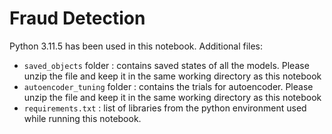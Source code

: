# Fraud Detection

Python 3.11.5 has been used in this notebook. Additional files: 
- `saved_objects` folder : contains saved states of all the models. Please unzip the file and keep it in the same working directory as this notebook 
- `autoencoder_tuning` folder : contains the trials for autoencoder. Please unzip the file and keep it in the same working directory as this notebook 
- `requirements.txt` : list of libraries from the python environment used while running this notebook.
